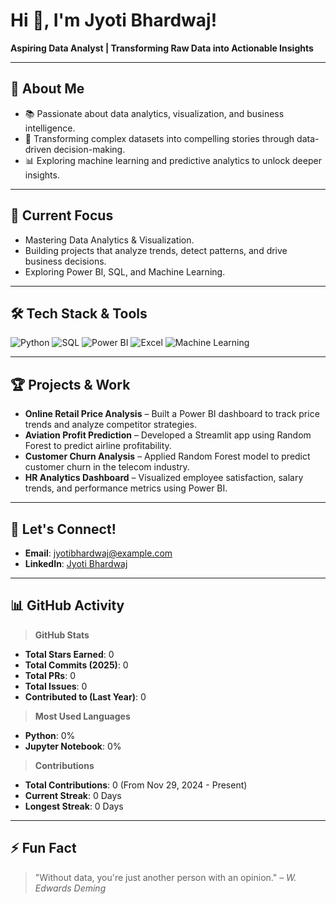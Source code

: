 # Hi 👋, I'm Jyoti Bhardwaj!

**Aspiring Data Analyst | Transforming Raw Data into Actionable Insights**

---

## 🌟 **About Me**
- 📚 Passionate about data analytics, visualization, and business intelligence.
- 💼 Transforming complex datasets into compelling stories through data-driven decision-making.
- 📊 Exploring machine learning and predictive analytics to unlock deeper insights.

---

## 🔄 **Current Focus**
- Mastering Data Analytics & Visualization.
- Building projects that analyze trends, detect patterns, and drive business decisions.
- Exploring Power BI, SQL, and Machine Learning.

---

## 🛠 **Tech Stack & Tools**

![Python](https://img.shields.io/badge/Python-3776AB?style=for-the-badge&logo=python&logoColor=white)
![SQL](https://img.shields.io/badge/SQL-CC2927?style=for-the-badge&logo=Microsoft-SQL-Server&logoColor=white)
![Power BI](https://img.shields.io/badge/Power%20BI-F2C811?style=for-the-badge&logo=powerbi&logoColor=white)
![Excel](https://img.shields.io/badge/Excel-217346?style=for-the-badge&logo=microsoft-excel&logoColor=white)
![Machine Learning](https://img.shields.io/badge/Machine%20Learning-FF6F00?style=for-the-badge&logo=scikit-learn&logoColor=white)

---

## 🏆 **Projects & Work**
- **Online Retail Price Analysis** – Built a Power BI dashboard to track price trends and analyze competitor strategies.
- **Aviation Profit Prediction** – Developed a Streamlit app using Random Forest to predict airline profitability.
- **Customer Churn Analysis** – Applied Random Forest model to predict customer churn in the telecom industry.
- **HR Analytics Dashboard** – Visualized employee satisfaction, salary trends, and performance metrics using Power BI.

---

## 💌 **Let's Connect!**
- **Email**: jyotibhardwaj@example.com
- **LinkedIn**: [Jyoti Bhardwaj](https://www.linkedin.com/in/jyotibhardwaj2798)

---

## 📊 **GitHub Activity**

> **GitHub Stats**

- **Total Stars Earned**: 0
- **Total Commits (2025)**: 0
- **Total PRs**: 0
- **Total Issues**: 0
- **Contributed to (Last Year)**: 0

> **Most Used Languages**

- **Python**: 0%
- **Jupyter Notebook**: 0%

> **Contributions**

- **Total Contributions**: 0 (From Nov 29, 2024 - Present)
- **Current Streak**: 0 Days
- **Longest Streak**: 0 Days

---

## ⚡ **Fun Fact**
> "Without data, you're just another person with an opinion." – *W. Edwards Deming*

